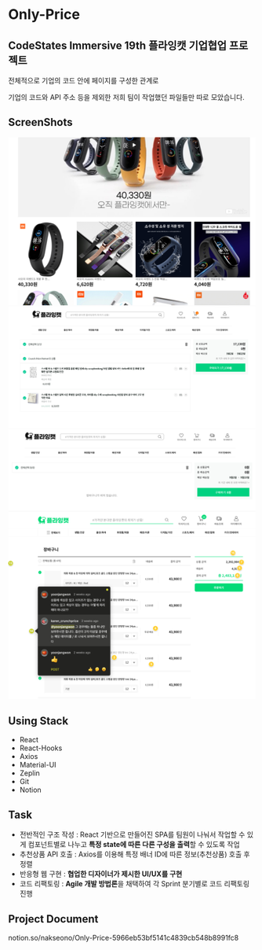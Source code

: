 # Only-Price

## CodeStates Immersive 19th 플라잉캣 기업협업 프로젝트

전체적으로 기업의 코드 안에 페이지를 구성한 관계로

기업의 코드와 API 주소 등을 제외한 저희 팀이 작업했던 파일들만 따로 모았습니다.

## ScreenShots

![banner](/README_IMG/banner.png)
![cartItemOn](README_IMG/cartItemOn.png)
![cartItemOff](README_IMG/cartItemOff.png)
![zeplin](README_IMG/zeplin.png)

## Using Stack

- React
- React-Hooks
- Axios
- Material-UI
- Zeplin
- Git
- Notion

## Task

- 전반적인 구조 작성 : React 기반으로 만들어진 SPA를 팀원이 나눠서 작업할 수 있게 컴포넌트별로 나누고 **특정 state에 따른 다른 구성을 출력**할 수 있도록 작업
- 추천상품 API 호출 : Axios를 이용해 특정 배너 ID에 따른 정보(추천상품) 호출 후 정렬
- 반응형 웹 구현 : **협업한 디자이너가 제시한 UI/UX를 구현**
- 코드 리팩토링 : **Agile 개발 방법론**을 채택하여 각 Sprint 분기별로 코드 리팩토링 진행

## Project Document

notion.so/nakseono/Only-Price-5966eb53bf5141c4839cb548b8991fc8
